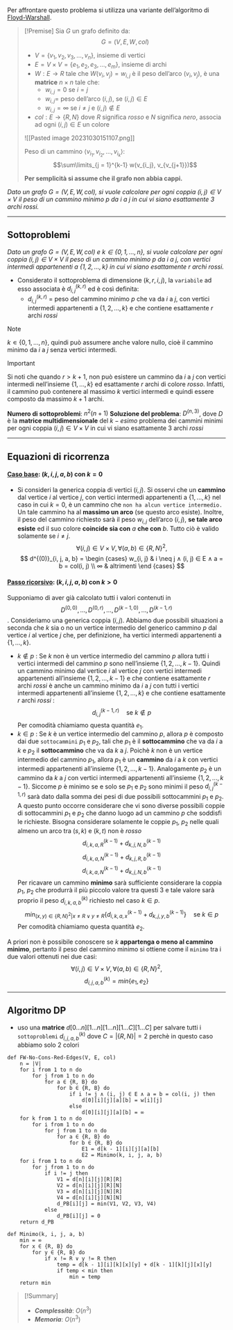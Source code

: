 Per affrontare questo problema si utilizza una variante dell’algoritmo di [Floyd-Warshall](obsidian://open?vault=obsidian-git-sync&file=Analisi%20e%20Progetto%20di%20Algoritmi%2F2.%20%F0%9F%93%8A%20Grafi%2F0.%20Floyd-Warshall).

>[!Premise]
>Sia $G$ un grafo definito da:
>$$G = (V, E, W, col)$$
>- $V = \{v_1, v_2, v_3, …, v_n\}$, insieme di vertici
>- $E = V × V = \{e_1, e_2, e_3, …, e_m\}$, insieme di archi
>- $W : E \rightarrow R$ tale che $W(v_i ,v_j) = w_{i,j}$ è il peso dell’arco $(v_i ,v_j)$, è una **matrice** $n×n$ tale che:
>	- $w_{i,j} = 0$ se $i = j$
>	- $w_{i,j} =$ peso dell’arco $(i,j)$, se $(i,j) ∈ E$
>	- $w_{i,j} = ∞$ se $i \neq j$ e $(i,j) ∉ E$
>- $col : E \rightarrow \{R, N\}$ dove $R$ significa $rosso$ e $N$ significa $nero$, associa ad ogni $(i, j) ∈ E$ un colore
>
>![[Pasted image 20231030151107.png]]
>
>Peso di un cammino $⟨v_{i_1}, v_{i_2}, ..., v_{i_k}⟩$:
>$$\sum\limits_{j = 1}^{k-1} w(v_{i_j}, v_{v_{j+1}})$$
>
>**Per semplicità si assume che il grafo non abbia cappi.**

*Dato un grafo $G = (V, E, W, col)$, si vuole calcolare per ogni coppia $(i, j) ∈ V × V$ il peso di un cammino minimo $p$ da $i$ a $j$ in cui vi siano esattamente $3$ archi rossi.*

---
## Sottoproblemi

*Dato un grafo $G = (V, E, W, col)$ e $k ∈ \{0, 1, . . . , n\}$, si vuole calcolare per ogni coppia $(i, j) ∈ V × V$ il peso di un cammino minimo $p$ da $i$ a $j$, con vertici intermedi appartenenti a $\{1, 2, . . . , k\}$ in cui vi siano esattamente $r$ archi rossi.*

- Considerato il sottoproblema di dimensione $(k, r, i, j)$, la `variabile` ad esso associata è $d^{(k, r)}_{i, j}$ ed è così definita:
	- $d^{(k, r)}_{i, j}$ = peso del cammino minimo $p$ che va da $i$ a $j$, con vertici intermedi appartenenti a $\{1, 2, . . . , k\}$ e che contiene esattamente $r$ archi $rossi$

>[!Note]
>$k ∊ \{0, 1, …, n\}$, quindi può assumere anche valore nullo, cioè il cammino minimo da $i$ a $j$ senza vertici intermedi.

>[!Important]
>Si noti che quando $r > k+1$, non può esistere un cammino da $i$ a $j$ con vertici intermedi nell’insieme $\{1, . . . , k\}$ ed esattamente $r$ archi di colore $rosso$. Infatti, il cammino può contenere al massimo $k$ vertici intermedi e quindi essere composto da massimo $k + 1$ archi.

**Numero di sottoproblemi**: $n^2(n+1)$
**Soluzione del problema**: $D^{(n, 3)}$, dove $D$ è la **matrice multidimensionale** del $k-esimo$ problema dei cammini minimi per ogni coppia $(i, j) ∈ V × V$ in cui vi siano esattamente $3$ archi $rossi$

---
## Equazioni di ricorrenza
#### <u>**Caso base**</u>: $(k, i, j, a, b)$ con $k = 0$
- Si consideri la generica coppia di vertici $(i, j)$. Si osservi che un **cammino** dal vertice $i$ al vertice $j$, con vertici intermedi appartenenti a $\{1, . . . , k\}$ nel caso in cui $k = 0$, è un cammino che `non ha alcun vertice intermedio.`
	Un tale cammino ha al **massimo un arco** (se questo arco esiste). Inoltre, il peso del cammino richiesto sarà il peso $w_{i,j}$ dell’arco $(i, j)$, **se tale arco esiste** ed il suo colore **coincide sia con** $a$ **che con** $b$. Tutto ciò è valido solamente se $i \not= j$.
$$
∀(i, j) ∈ V × V, ∀(a, b) ∈ \{R, N\}^2,
$$
$$
d^{(0)}_{i, j, a, b} = 
\begin {cases}
w_{i, j} & i \neq j ∧ (i, j) ∈ E ∧ a = b = col(i, j) \\
∞ & altrimenti
\end {cases}
$$

#### <u>**Passo ricorsivo**</u>: $(k, i, j, a, b)$ con $k > 0$
Supponiamo di aver già calcolato tutti i valori contenuti in $$D^{(0, 0)}, . . . , D^{(0, r)},  ...,  D^{(k−1, 0)}, ...,  D^{(k−1, r)}$$. Consideriamo una generica coppia $(i, j)$. Abbiamo due possibili situazioni a seconda che $k$ sia o no un vertice intermedio del generico cammino $p$ dal vertice $i$ al vertice $j$ che, per definizione, ha vertici intermedi appartenenti a $\{1, . . . , k\}$.
- $k ∉ p$ :
	Se $k$ non è un vertice intermedio del cammino $p$ allora tutti i vertici intermedi del cammino $p$ sono nell’insieme $\{1, 2, . . . , k − 1\}$. Quindi un cammino minimo dal vertice $i$ al vertice $j$ con vertici intermedi appartenenti all’insieme $\{1, 2, . . . , k − 1\}$ e che contiene esattamente $r$ archi $rossi$ è anche un cammino minimo da $i$ a $j$ con tutti i vertici intermedi appartenenti all’insieme $\{1, 2, . . . , k\}$ e che contiene esattamente $r$ archi $rossi$ : $$d^{(k−1, r)}_{i, j} \quad\text{se }  k ∉ p$$
	Per comodità chiamiamo questa quantità $e_1$.
- $k ∈ p$ :
	Se $k$ è un vertice intermedio del cammino $p$, allora $p$ è composto dai due `sottocammini` $p_1$ e $p_2$, tali che $p_1$ è il **sottocammino** che va da $i$ a $k$ e $p_2$ il **sottocammino** che va da $k$ a $j$.
	Poichè $k$ non è un vertice intermedio del cammino $p_1$, allora $p_1$ è un **cammino** da $i$ a $k$ con vertici intermedi appartenenti all’insieme $\{1, 2, . . . , k − 1\}$. 
	Analogamente $p_2$ è un cammino da $k$ a $j$ con vertici intermedi appartenenti all’insieme $\{1, 2, . . . , k −1\}$.
	Siccome $p$ è minimo se e solo se $p_1$ e $p_2$ sono minimi il peso $d^{(k−1, r)}_{i, j}$ sarà dato dalla somma dei pesi di due possibili sottocammini $p_1$ e $p_2$. 
	A questo punto occorre considerare che vi sono diverse possibili coppie di sottocammini $p_1$ e $p_2$ che danno luogo ad un cammino $p$ che soddisfi le richieste.
	Bisogna considerare solamente le coppie $p_1$, $p_2$ nelle quali almeno un arco tra $(s, k)$ e $(k, t)$ non è $rosso$
	$$d^{(k−1)}_{i, k, a, R} + d^{(k−1)}_{k, j, N, b}$$
	$$d^{(k−1)}_{i, k, a, N} + d^{(k−1)}_{k, j, R, b}$$
	$$d^{(k−1)}_{i, k, a, N} + d^{(k−1)}_{k, j, N, b}$$
	Per ricavare un cammino **minimo** sarà sufficiente considerare la coppia $p_1$, $p_2$ che produrrà il più piccolo valore tra questi $3$ e tale valore sarà proprio il peso $d^{(k)}_{i, k, a, b}$ richiesto nel caso $k ∈ p$.
	$$min_{(x,y)∈\{R,N\}^2|x\not=R∨y\not=R}\{d^{(k−1)}_{i, k, a, x} + d^{(k−1)}_{k, j, y, b}\} \quad\text{se } k ∈ p$$
	Per comodità chiamiamo questa quantità $e_2$.

A priori non è possibile conoscere se $k$ **appartenga o meno al cammino minimo**, pertanto il peso del cammino minimo si ottiene come il `minimo` tra i due valori ottenuti nei due casi: 
$$
∀(i, j) ∈ V × V, ∀(a, b) ∈ \{R, N\}^2,
$$
$$d^{(k)}_{i, j, a, b} = min\{e_1, e_2\}$$

---
## Algoritmo DP

- uso una **matrice** $d[0...n][1...n][1...n][1...C][1...C]$ per salvare tutti i `sottoproblemi` $d^{(k)}_{i , j, a, b}$ dove $C = |\{R, N\}| = 2$ perchè in questo caso abbiamo solo $2$ colori

``` Pseudocodice TI:"FW-No-Cons-Red-Edges" "FOLD"
def FW-No-Cons-Red-Edges(V, E, col) 
	n = |V|
	for i from 1 to n do
		for j from 1 to n do
			for a ∈ {R, B} do
				for b ∈ {R, B} do
					if i != j ∧ (i, j) ∈ E ∧ a = b = col(i, j) then
						d[0][i][j][a][b] = w[i][j]
					else
						d[0][i][j][a][b] = ∞
	for k from 1 to n do
		for i from 1 to n do
			for j from 1 to n do
				for a ∈ {R, B} do
					for b ∈ {R, B} do
						E1 = d[k - 1][i][j][a][b]
						E2 = Minimo(k, i, j, a, b)
	for i from 1 to n do
		for j from 1 to n do
			if i != j then
				V1 = d[n][i][j][R][R]
				V2 = d[n][i][j][R][N]
				V3 = d[n][i][j][N][R]
				V4 = d[n][i][j][N][N]
				d_PB[i][j] = min(V1, V2, V3, V4)
			else 
				d_PB[i][j] = 0
	return d_PB

def Minimo(k, i, j, a, b)
	min = ∞
	for x ∈ {R, B} do
		for y ∈ {R, B} do
			if x != R ∨ y != R then
				temp = d[k - 1][i][k][x][y] + d[k - 1][k][j][x][y]
				if temp < min then
					min = temp
	return min
```

> [!Summary]
> - ***Complessità***: $O(n^3)$
> - ***Memoria***: $O(n^3)$